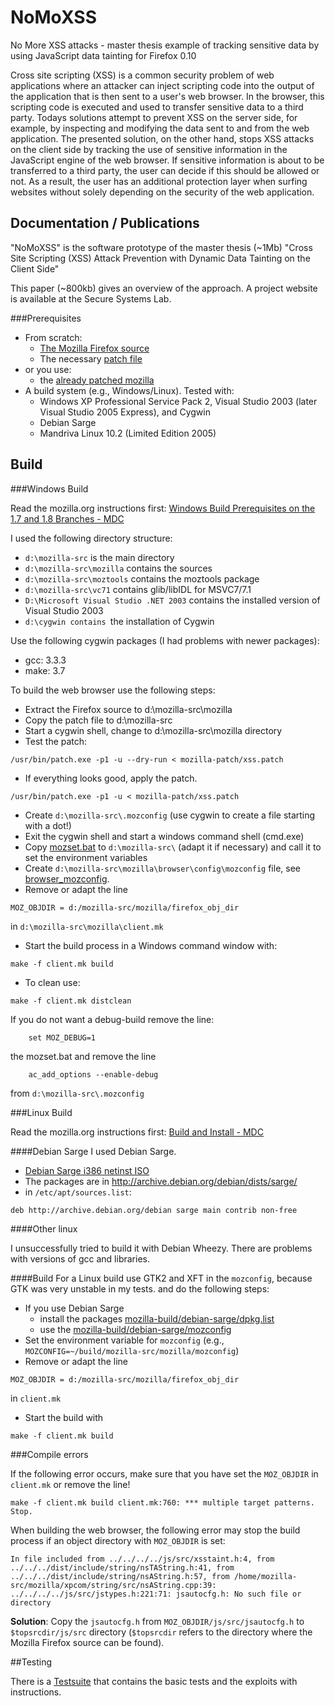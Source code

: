 # NoMoXSS
No More XSS attacks - master thesis example of tracking sensitive data by using JavaScript data tainting for Firefox 0.10

Cross site scripting (XSS) is a common security problem of web applications where an attacker can inject scripting code into the output of the application that is then sent to a user's web browser. In the browser, this scripting code is executed and used to transfer sensitive data to a third party. Todays solutions attempt to prevent XSS on the server side, for example, by inspecting and modifying the data sent to and from the web application. The presented solution, on the other hand, stops XSS attacks on the client side by tracking the use of sensitive information in the JavaScript engine of the web browser. If sensitive information is about to be transferred to a third party, the user can decide if this should be allowed or not. As a result, the user has an additional protection layer when surfing websites without solely depending on the security of the web application.

## Documentation / Publications

"NoMoXSS" is the software prototype of the master thesis (~1Mb) "Cross Site Scripting (XSS) Attack Prevention with Dynamic Data Tainting on the Client Side"

This paper (~800kb) gives an overview of the approach.
A project website is available at the Secure Systems Lab.

###Prerequisites

* From scratch:
  * [The Mozilla Firefox source](http://ftp.mozilla.org/pub/mozilla.org/firefox/releases/0.10.1/firefox-1.0PR-source.tar.bz2)
  * The necessary [patch file](mozilla-patch/xss.patch)
* or you use:
  * the [already patched mozilla](mozilla/)
* A build system (e.g., Windows/Linux). Tested with:
  * Windows XP Professional Service Pack 2, Visual Studio 2003 (later Visual Studio 2005 Express), and Cygwin
  * Debian Sarge
  * Mandriva Linux 10.2 (Limited Edition 2005)

## Build

###Windows Build

Read the mozilla.org instructions first: [Windows Build Prerequisites on the 1.7 and 1.8 Branches - MDC](http://developer.mozilla.org/en/docs/Windows_Build_Prerequisites_on_the_1.7_and_1.8_Branches)

I used the following directory structure:

* `d:\mozilla-src` is the main directory
* `d:\mozilla-src\mozilla` contains the sources
* `d:\mozilla-src\moztools` contains the moztools package
* `d:\mozilla-src\vc71` contains glib/libIDL for MSVC7/7.1
* `D:\Microsoft Visual Studio .NET 2003` contains the installed version of Visual Studio 2003
* `d:\cygwin contains `the installation of Cygwin

Use the following cygwin packages (I had problems with newer packages):

* gcc: 3.3.3
* make: 3.7

To build the web browser use the following steps:

* Extract the Firefox source to d:\mozilla-src\mozilla
* Copy the patch file to d:\mozilla-src
* Start a cygwin shell, change to d:\mozilla-src\mozilla directory
* Test the patch:

`/usr/bin/patch.exe -p1 -u --dry-run < mozilla-patch/xss.patch`

* If everything looks good, apply the patch.

`/usr/bin/patch.exe -p1 -u < mozilla-patch/xss.patch`

* Create `d:\mozilla-src\.mozconfig` (use cygwin to create a file starting with a dot!)
* Exit the cygwin shell and start a windows command shell (cmd.exe)
* Copy [mozset.bat](mozilla-build/windows/mozset.bat) to `d:\mozilla-src\` (adapt it if necessary) and call it to set the environment variables
* Create `d:\mozilla-src\mozilla\browser\config\mozconfig` file, see [browser_mozconfig](mozilla-build/windows/browser_mozconfig).
* Remove or adapt the line

`MOZ_OBJDIR = d:/mozilla-src/mozilla/firefox_obj_dir`

in `d:\mozilla-src\mozilla\client.mk`
* Start the build process in a Windows command window with:

`make -f client.mk build`

* To clean use:

`make -f client.mk distclean`


If you do not want a debug-build remove the line:

`    set MOZ_DEBUG=1`

 the mozset.bat and remove the line

`    ac_add_options --enable-debug`

from `d:\mozilla-src\.mozconfig`

###Linux Build

Read the mozilla.org instructions first: [Build and Install - MDC](http://developer.mozilla.org/en/docs/Build_and_Install)

####Debian Sarge
I used Debian Sarge.
  * [Debian Sarge i386 netinst ISO](http://cdimage.debian.org/cdimage/archive/3.1_r8/i386/iso-cd/debian-31r8-i386-netinst.iso)
  * The packages are in http://archive.debian.org/debian/dists/sarge/
  * in `/etc/apt/sources.list`:
  
`deb http://archive.debian.org/debian sarge main contrib non-free`

####Other linux

I unsuccessfully tried to build it with Debian Wheezy. There are problems with versions of gcc and libraries.

####Build
For a Linux build use GTK2 and XFT in the `mozconfig`, because GTK was very unstable in my tests.
and do the following steps:

* If you use Debian Sarge
  * install the packages [mozilla-build/debian-sarge/dpkg.list](mozilla-build/debian-sarge/dpkg.list)
  * use the [mozilla-build/debian-sarge/mozconfig](mozilla-build/debian-sarge/mozconfig) 
* Set the environment variable for `mozconfig` (e.g., `MOZCONFIG=~/build/mozilla-src/mozilla/mozconfig`)
* Remove or adapt the line

`MOZ_OBJDIR = d:/mozilla-src/mozilla/firefox_obj_dir`

in `client.mk`
* Start the build with

`make -f client.mk build`



###Compile errors

If the following error occurs, make sure that you have set the `MOZ_OBJDIR` in `client.mk` or remove the line!

`make -f client.mk build client.mk:760: *** multiple target patterns. Stop.`

When building the web browser, the following error may stop the build process if an object directory   with `MOZ_OBJDIR` is set:

`In file included from ../../../../js/src/xsstaint.h:4, from ../../../dist/include/string/nsTAString.h:41, from ../../../dist/include/string/nsAString.h:57, from /home/mozilla-src/mozilla/xpcom/string/src/nsAString.cpp:39: ../../../../js/src/jstypes.h:221:71: jsautocfg.h: No such file or directory`

**Solution**: Copy the `jsautocfg.h` from `MOZ_OBJDIR/js/src/jsautocfg.h` to `$topsrcdir/js/src` directory (`$topsrcdir` refers to the directory where the Mozilla Firefox source can be found).

##Testing

There is a [Testsuite](testing) that contains the basic tests and the exploits with instructions. 
